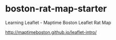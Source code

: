 # boston-rat-map-starter

Learning Leaflet - Maptime Boston Leaflet Rat Map

http://maptimeboston.github.io/leaflet-intro/
